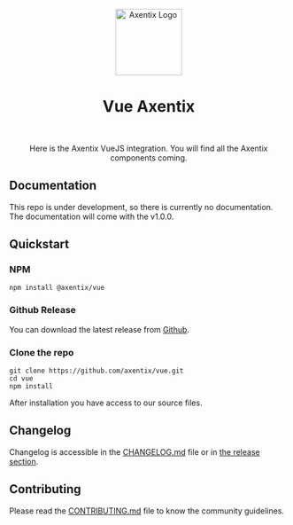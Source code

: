<p align="center">
  <a href="https://useaxentix.com/">
    <img src="https://useaxentix.com/img/axentix.svg?" alt="Axentix Logo" width="120" height="120">
  </a>
</p>

<h1 align="center">Vue Axentix</h1>

<br>
<p align="center">
  Here is the Axentix VueJS integration. You will find all the Axentix components coming.
</p>

## Documentation

This repo is under development, so there is currently no documentation.  
The documentation will come with the v1.0.0.

## Quickstart

### NPM
```
npm install @axentix/vue
```

### Github Release  
You can download the latest release from [Github](https://github.com/axentix/vue/releases/latest).

### Clone the repo
```
git clone https://github.com/axentix/vue.git
cd vue
npm install
```

After installation you have access to our source files.

## Changelog

Changelog is accessible in the [CHANGELOG.md](CHANGELOG.md) file or in [the release section](https://github.com/axentix/vue/releases).

## Contributing

Please read the [CONTRIBUTING.md](CONTRIBUTING.md) file to know the community guidelines.
